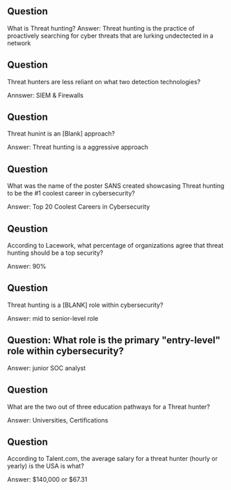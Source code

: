 ## Question
What is Threat hunting?
Answer: Threat hunting is the practice of proactively searching for cyber threats that are lurking undectected in a network

## Question
Threat hunters are less reliant on what two detection technologies?

Annswer: SIEM & Firewalls

## Question
Threat hunint is an [Blank] approach?

Answer: Threat hunting is a aggressive approach

## Question
What was the name of the poster SANS created showcasing Threat hunting to be the #1 coolest career in cybersecurity?

Answer: Top 20 Coolest Careers in Cybersecurity

## Qeustion
According to Lacework, what percentage of organizations agree that threat hunting should be a top security?

Answer: 90%


## Question
Threat hunting is a [BLANK] role within cybersecurity?

Answer:  mid to senior-level role


## Question: What role is the primary "entry-level" role within cybersecurity?
Answer: junior SOC analyst

## Question
What are the two out of three education pathways for a Threat hunter?

Answer: Universities, Certifications

## Question
According to Talent.com, the average salary for a threat hunter (hourly or yearly) is the USA is what?

Answer: $140,000 or $67.31
